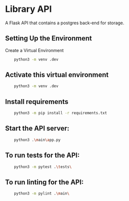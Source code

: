 # Library API
A Flask API that contains a postgres back-end for storage.

## Setting Up the Environment
Create a Virtual Environment
``` bash
    python3 -m venv .dev
```

## Activate this virtual environment
``` bash
    python3 -m venv .dev
```

## Install requirements
``` bash
    python3 -m pip install -r requirements.txt
```

## Start the API server:
``` bash
    python3 .\main\app.py
```

## To run tests for the API:
``` bash
    python3 -m pytest .\tests\
```

## To run linting for the API:
``` bash
    python3 -m pylint .\main\
```
